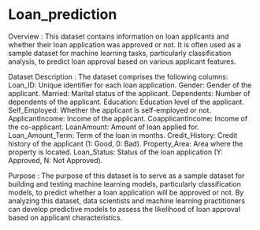 # Loan_prediction
Overview :
This dataset contains information on loan applicants and whether their loan application was approved or not. It is often used as a sample dataset for machine learning tasks, particularly classification analysis, to predict loan approval based on various applicant features.

Dataset Description :
The dataset comprises the following columns:
Loan_ID: Unique identifier for each loan application.
Gender: Gender of the applicant.
Married: Marital status of the applicant.
Dependents: Number of dependents of the applicant.
Education: Education level of the applicant.
Self_Employed: Whether the applicant is self-employed or not.
ApplicantIncome: Income of the applicant.
CoapplicantIncome: Income of the co-applicant.
LoanAmount: Amount of loan applied for.
Loan_Amount_Term: Term of the loan in months.
Credit_History: Credit history of the applicant (1: Good, 0: Bad).
Property_Area: Area where the property is located.
Loan_Status: Status of the loan application (Y: Approved, N: Not Approved).

Purpose :
The purpose of this dataset is to serve as a sample dataset for building and testing machine learning models, particularly classification models, to predict whether a loan application will be approved or not. By analyzing this dataset, data scientists and machine learning practitioners can develop predictive models to assess the likelihood of loan approval based on applicant characteristics.
